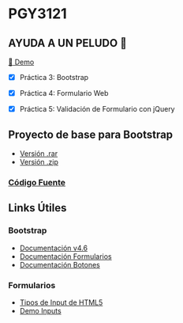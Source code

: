 # PGY3121

## AYUDA A UN PELUDO :dog: 
[:round_pushpin: Demo](https://pamegatica.github.io/PGY3121/index.html)
- [x] Práctica 3: Bootstrap
- [x] Práctica 4: Formulario Web 
- [x] Práctica 5: Validación de Formulario con jQuery 



## Proyecto de  base para Bootstrap

- [Versión .rar](https://drive.google.com/file/d/1pbboIqJOR4Owsjmpv7uFngxsFNnDnZHj/view?usp=sharing)
- [Versión .zip](https://drive.google.com/file/d/133VSICXl7nkWVvAKgUPqKeBNi1XYiOrO/view?usp=sharing)

### [Código Fuente](https://github.com/PameGatica/PGY3121/tree/main/005/base)


## Links Útiles

### Bootstrap
- [Documentación v4.6](https://getbootstrap.com/docs/4.6/getting-started/introduction/)
- [Documentación Formularios](https://getbootstrap.com/docs/4.6/components/forms/)
- [Documentación Botones](https://getbootstrap.com/docs/4.6/components/buttons/)


### Formularios

- [Tipos de Input de HTML5](https://developer.mozilla.org/es/docs/Learn/Forms/HTML5_input_types)
- [Demo Inputs](https://mdn.github.io/learning-area/html/forms/basic-input-examples/)
